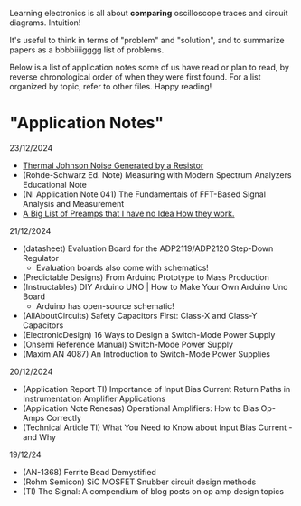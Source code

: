 Learning electronics is all about **comparing** oscilloscope traces and circuit diagrams. Intuition!

It's useful to think in terms of "problem" and "solution", and to summarize papers as a bbbbiiiigggg list of problems.

Below is a list of application notes some of us have read or plan to read, by reverse chronological order of when they were first found. For a list organized by topic, refer to other files. Happy reading!

# "Application Notes"
23/12/2024  
- [Thermal Johnson Noise Generated by a Resistor](https://zhu.physics.ucdavis.edu/Physics122_2008/Johnson%20Noise%20Manual_2008.pdf)  
- (Rohde-Schwarz Ed. Note) Measuring with Modern Spectrum Analyzers Educational Note
- (NI Application Note 041) The Fundamentals of FFT-Based Signal Analysis and Measurement 
- [A Big List of Preamps that I have no Idea How they work.](https://www.homemade-circuits.com/small-amplifier-circuit/)


21/12/2024
- (datasheet) Evaluation Board for the ADP2119/ADP2120 Step-Down Regulator
  - Evaluation boards also come with schematics!
- (Predictable Designs) From Arduino Prototype to Mass Production
- (Instructables) DIY Arduino UNO | How to Make Your Own Arduino Uno Board
  - Arduino has open-source schematic!
- (AllAboutCircuits) Safety Capacitors First: Class-X and Class-Y Capacitors
- (ElectronicDesign) 16 Ways to Design a Switch-Mode Power Supply
- (Onsemi Reference Manual) Switch-Mode Power Supply
- (Maxim AN 4087) An Introduction to Switch-Mode Power Supplies

20/12/2024  
- (Application Report TI) Importance of Input Bias Current Return Paths in Instrumentation Amplifier Applications  
- (Application Note Renesas) Operational Amplifiers: How to Bias Op-Amps Correctly  
- (Technical Article TI) What You Need to Know about Input Bias Current - and Why

19/12/24  
- (AN-1368) Ferrite Bead Demystified   
- (Rohm Semicon) SiC MOSFET Snubber circuit design methods  
- (TI) The Signal: A compendium of blog posts on op amp design topics  



